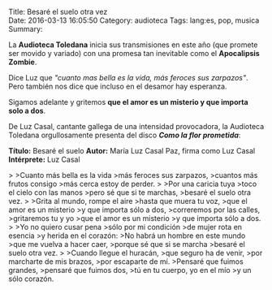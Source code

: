 Title: Besaré el suelo otra vez      
Date: 2016-03-13 16:05:50
Category: audioteca
Tags: lang:es, pop, musica
Summary: 

La **Audioteca Toledana** inicia sus transmisiones en este año (que promete ser movido y variado) con una promesa tan inevitable como el <strong>Apocalipsis Zombie</strong>.

Dice Luz que <em>"cuanto mas bella es la vida, más feroces sus zarpazos"</em>. Pero también nos dice que incluso en el desamor hay esperanza.

Sigamos adelante y gritemos **que el amor es un misterio y que importa solo a dos**.

<!--more-->

De Luz Casal, cantante gallega de una intensidad provocadora, la Audioteca Toledana orgullosamente presenta del disco <strong><em>Como la flor prometida</em></strong>:

**Título:** Besaré el suelo
**Autor:** María Luz Casal Paz, firma como Luz Casal
**Intérprete:** Luz Casal

<div id="player"></div>
<script type="text/javascript">
  var songlist = new Array(1);
  songlist[0] = new Object();
  songlist[0].mp3 = "//media.toledano.org/audioteca/besare_el_suelo.mp3";
  songlist[0].ogg = "//media.toledano.org/audioteca/besare_el_suelo.ogg";
  songlist[0].cover = "//media.toledano.org/audioteca/besare_el_suelo.jpg";
  songlist[0].title = "Besaré el suelo";
  songlist[0].artist = "Luz Casal";
</script>
>
>Cuanto más bella es la vida  
>más feroces sus zarpazos,  
>cuantos más frutos consigo  
>más cerca estoy de perder.  
>
>Por una caricia tuya  
>toco el cielo con las manos  
>pero sé que si te marchas,  
>besaré el suelo otra vez.  
>
>Grita al mundo, rompe el aire  
>hasta que muera tu voz,  
>que el amor es un misterio  
>y que importa sólo a dos,  
>correremos por las calles,  
>gritaremos tu y yo  
>que el amor es un misterio  
>y que importa sólo a dos.  
>
>Yo no quiero cusar pena  
>sólo por mi condición  
>de mujer rota en esencia  
>y herida en el corazón:  
>No habrá un hombre en este mundo  
>que me vuelva a hacer caer,  
>porque sé que si se marcha  
>besaré el suelo otra vez.  
>
>Cuando llegue el huracán,  
>que seguro ha de venir,  
>por marcharte de mis brazos,  
>por escaparte de mí.  
>Pensaré que fuimos grandes,  
>pensaré que fuimos dos,  
>tú en tu cuerpo, yo en el mío  
>y un sólo corazón.
